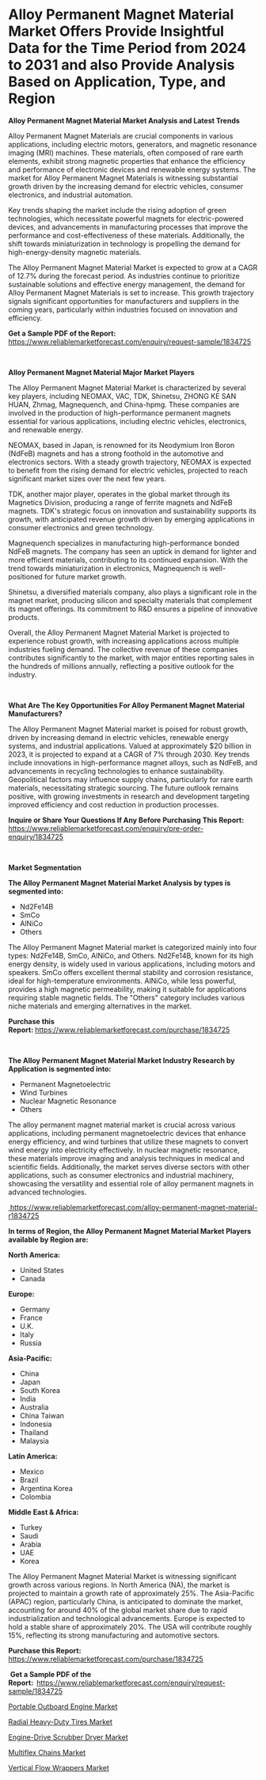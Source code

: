 <p><h1>Alloy Permanent Magnet Material Market Offers Provide Insightful Data for the Time Period from 2024 to 2031 and also Provide Analysis Based on Application, Type, and Region</h1></p><p><strong>Alloy Permanent Magnet Material Market Analysis and Latest Trends</strong></p>
<p><p>Alloy Permanent Magnet Materials are crucial components in various applications, including electric motors, generators, and magnetic resonance imaging (MRI) machines. These materials, often composed of rare earth elements, exhibit strong magnetic properties that enhance the efficiency and performance of electronic devices and renewable energy systems. The market for Alloy Permanent Magnet Materials is witnessing substantial growth driven by the increasing demand for electric vehicles, consumer electronics, and industrial automation.</p><p>Key trends shaping the market include the rising adoption of green technologies, which necessitate powerful magnets for electric-powered devices, and advancements in manufacturing processes that improve the performance and cost-effectiveness of these materials. Additionally, the shift towards miniaturization in technology is propelling the demand for high-energy-density magnetic materials.</p><p>The Alloy Permanent Magnet Material Market is expected to grow at a CAGR of 12.7% during the forecast period. As industries continue to prioritize sustainable solutions and effective energy management, the demand for Alloy Permanent Magnet Materials is set to increase. This growth trajectory signals significant opportunities for manufacturers and suppliers in the coming years, particularly within industries focused on innovation and efficiency.</p></p>
<p><strong>Get a Sample PDF of the Report:&nbsp;</strong> <a href="https://www.reliablemarketforecast.com/enquiry/request-sample/1834725?utm_campaign=1134&utm_medium=2&utm_source=Github&utm_content=ia&utm_term=16102024&utm_id=alloy-permanent-magnet-material">https://www.reliablemarketforecast.com/enquiry/request-sample/1834725</a></p>
<p>&nbsp;</p>
<p><strong>Alloy Permanent Magnet Material Major Market Players</strong></p>
<p><p>The Alloy Permanent Magnet Material Market is characterized by several key players, including NEOMAX, VAC, TDK, Shinetsu, ZHONG KE SAN HUAN, Zhmag, Magnequench, and China-hpmg. These companies are involved in the production of high-performance permanent magnets essential for various applications, including electric vehicles, electronics, and renewable energy.</p><p>NEOMAX, based in Japan, is renowned for its Neodymium Iron Boron (NdFeB) magnets and has a strong foothold in the automotive and electronics sectors. With a steady growth trajectory, NEOMAX is expected to benefit from the rising demand for electric vehicles, projected to reach significant market sizes over the next few years.</p><p>TDK, another major player, operates in the global market through its Magnetics Division, producing a range of ferrite magnets and NdFeB magnets. TDK's strategic focus on innovation and sustainability supports its growth, with anticipated revenue growth driven by emerging applications in consumer electronics and green technology.</p><p>Magnequench specializes in manufacturing high-performance bonded NdFeB magnets. The company has seen an uptick in demand for lighter and more efficient materials, contributing to its continued expansion. With the trend towards miniaturization in electronics, Magnequench is well-positioned for future market growth.</p><p>Shinetsu, a diversified materials company, also plays a significant role in the magnet market, producing silicon and specialty materials that complement its magnet offerings. Its commitment to R&D ensures a pipeline of innovative products.</p><p>Overall, the Alloy Permanent Magnet Material Market is projected to experience robust growth, with increasing applications across multiple industries fueling demand. The collective revenue of these companies contributes significantly to the market, with major entities reporting sales in the hundreds of millions annually, reflecting a positive outlook for the industry.</p></p>
<p>&nbsp;</p>
<p><strong>What Are The Key Opportunities For Alloy Permanent Magnet Material Manufacturers?</strong></p>
<p><p>The Alloy Permanent Magnet Material market is poised for robust growth, driven by increasing demand in electric vehicles, renewable energy systems, and industrial applications. Valued at approximately $20 billion in 2023, it is projected to expand at a CAGR of 7% through 2030. Key trends include innovations in high-performance magnet alloys, such as NdFeB, and advancements in recycling technologies to enhance sustainability. Geopolitical factors may influence supply chains, particularly for rare earth materials, necessitating strategic sourcing. The future outlook remains positive, with growing investments in research and development targeting improved efficiency and cost reduction in production processes.</p></p>
<p><strong>Inquire or Share Your Questions If Any Before Purchasing This Report:</strong> <a href="https://www.reliablemarketforecast.com/enquiry/pre-order-enquiry/1834725?utm_campaign=1134&utm_medium=2&utm_source=Github&utm_content=ia&utm_term=16102024&utm_id=alloy-permanent-magnet-material">https://www.reliablemarketforecast.com/enquiry/pre-order-enquiry/1834725</a></p>
<p>&nbsp;</p>
<p><strong>Market Segmentation</strong></p>
<p><strong>The Alloy Permanent Magnet Material Market Analysis by types is segmented into:</strong></p>
<p><ul><li>Nd2Fe14B</li><li>SmCo</li><li>AlNiCo</li><li>Others</li></ul></p>
<p><p>The Alloy Permanent Magnet Material market is categorized mainly into four types: Nd2Fe14B, SmCo, AlNiCo, and Others. Nd2Fe14B, known for its high energy density, is widely used in various applications, including motors and speakers. SmCo offers excellent thermal stability and corrosion resistance, ideal for high-temperature environments. AlNiCo, while less powerful, provides a high magnetic permeability, making it suitable for applications requiring stable magnetic fields. The "Others" category includes various niche materials and emerging alternatives in the market.</p></p>
<p><strong>Purchase this Report:&nbsp;</strong><a href="https://www.reliablemarketforecast.com/purchase/1834725?utm_campaign=1134&utm_medium=2&utm_source=Github&utm_content=ia&utm_term=16102024&utm_id=alloy-permanent-magnet-material">https://www.reliablemarketforecast.com/purchase/1834725</a></p>
<p>&nbsp;</p>
<p><strong>The Alloy Permanent Magnet Material Market Industry Research by Application is segmented into:</strong></p>
<p><ul><li>Permanent Magnetoelectric</li><li>Wind Turbines</li><li>Nuclear Magnetic Resonance</li><li>Others</li></ul></p>
<p><p>The alloy permanent magnet material market is crucial across various applications, including permanent magnetoelectric devices that enhance energy efficiency, and wind turbines that utilize these magnets to convert wind energy into electricity effectively. In nuclear magnetic resonance, these materials improve imaging and analysis techniques in medical and scientific fields. Additionally, the market serves diverse sectors with other applications, such as consumer electronics and industrial machinery, showcasing the versatility and essential role of alloy permanent magnets in advanced technologies.</p></p>
<p><a href="https://www.reliablemarketforecast.com/alloy-permanent-magnet-material-r1834725?utm_campaign=1134&utm_medium=2&utm_source=Github&utm_content=ia&utm_term=16102024&utm_id=alloy-permanent-magnet-material">&nbsp;https://www.reliablemarketforecast.com/alloy-permanent-magnet-material-r1834725</a></p>
<p><strong>In terms of Region, the Alloy Permanent Magnet Material Market Players available by Region are:</strong></p>
<p>
    <p> <strong> North America: </strong>
        <ul>
            <li>United States</li>
            <li>Canada</li>
        </ul>
        </p> 
    <p> <strong> Europe: </strong>
        <ul>
            <li>Germany</li>
            <li>France</li>
            <li>U.K.</li>
            <li>Italy</li>
            <li>Russia</li>
        </ul>
        </p> 
    <p> <strong> Asia-Pacific: </strong>
        <ul>
            <li>China</li>
            <li>Japan</li>
            <li>South Korea</li>
            <li>India</li>
            <li>Australia</li>
            <li>China Taiwan</li>
            <li>Indonesia</li>
            <li>Thailand</li>
            <li>Malaysia</li>
        </ul>
        </p> 
    <p> <strong> Latin America: </strong>
        <ul>
            <li>Mexico</li>
            <li>Brazil</li>
            <li>Argentina Korea</li>
            <li>Colombia</li>
        </ul>
        </p> 
    <p> <strong> Middle East & Africa: </strong>
        <ul>
            <li>Turkey</li>
            <li>Saudi</li>
            <li>Arabia</li>
            <li>UAE</li>
            <li>Korea</li>
        </ul>
    </p>
    </p>
<p><p>The Alloy Permanent Magnet Material Market is witnessing significant growth across various regions. In North America (NA), the market is projected to maintain a growth rate of approximately 25%. The Asia-Pacific (APAC) region, particularly China, is anticipated to dominate the market, accounting for around 40% of the global market share due to rapid industrialization and technological advancements. Europe is expected to hold a stable share of approximately 20%. The USA will contribute roughly 15%, reflecting its strong manufacturing and automotive sectors.</p></p>
<p><strong>Purchase this Report: </strong><a href="https://www.reliablemarketforecast.com/purchase/1834725?utm_campaign=1134&utm_medium=2&utm_source=Github&utm_content=ia&utm_term=16102024&utm_id=alloy-permanent-magnet-material">https://www.reliablemarketforecast.com/purchase/1834725</a></p>
<p>&nbsp;<strong>Get a Sample PDF of the Report:&nbsp;&nbsp;</strong><a href="https://www.reliablemarketforecast.com/enquiry/request-sample/1834725?utm_campaign=1134&utm_medium=2&utm_source=Github&utm_content=ia&utm_term=16102024&utm_id=alloy-permanent-magnet-material">https://www.reliablemarketforecast.com/enquiry/request-sample/1834725</a></p>
<p><strong></strong></p>
<p><p><a href="https://issuu.com/reportprime-2/docs/portable-outboard-engine-market-siz_7eca1184cfd5c4?utm_campaign=1134&utm_medium=2&utm_source=Github&utm_content=ia&utm_term=16102024&utm_id=alloy-permanent-magnet-material">Portable Outboard Engine Market</a></p><p><a href="https://github.com/alea79alre/Market-Research-Report-List-1/blob/main/radial-heavy-duty-tires-market.md?utm_campaign=1134&utm_medium=2&utm_source=Github&utm_content=ia&utm_term=16102024&utm_id=alloy-permanent-magnet-material">Radial Heavy-Duty Tires Market</a></p><p><a href="https://github.com/wanvigsqmunsenr/Market-Research-Report-List-1/blob/main/engine-drive-scrubber-dryer-market.md?utm_campaign=1134&utm_medium=2&utm_source=Github&utm_content=ia&utm_term=16102024&utm_id=alloy-permanent-magnet-material">Engine-Drive Scrubber Dryer Market</a></p><p><a href="https://www.linkedin.com/pulse/competitive-intelligence-multiflex-chains-market-key-players-2avre?trk=public_post_embed_feed-article-content&utm_campaign=1134&utm_medium=2&utm_source=Github&utm_content=ia&utm_term=16102024&utm_id=alloy-permanent-magnet-material">Multiflex Chains Market</a></p><p><a href="https://issuu.com/reportprime-2/docs/vertical-flow-wrappers-market-size-_22959b3929e76c?utm_campaign=1134&utm_medium=2&utm_source=Github&utm_content=ia&utm_term=16102024&utm_id=alloy-permanent-magnet-material">Vertical Flow Wrappers Market</a></p></p>